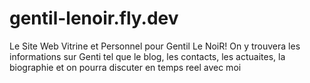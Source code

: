 # gentil-lenoir.fly.dev
Le Site Web Vitrine et Personnel pour Gentil Le NoiR! On y trouvera les informations sur Genti tel que le blog, les contacts, les actuaites, la biographie et on pourra discuter en temps reel avec moi
